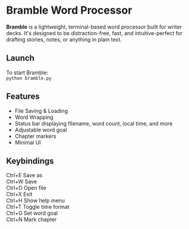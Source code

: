 # Bramble Word Processor

**Bramble** is a lightweight, terminal-based word processor built for writer decks. It's designed to be distraction-free, fast, and intuitive-perfect for drafting stories, notes, or anything in plain text.

## Launch
To start Bramble:  
```python bramble.py```

## Features
 - File Saving & Loading
 - Word Wrapping
 - Status bar displaying filename, word count, local time, and more
 - Adjustable word goal
 - Chapter markers
 - Minimal UI

## Keybindings
Ctrl+E     Save as  
Ctrl+W     Save  
Ctrl+O     Open file  
Ctrl+X     Exit  
Ctrl+H     Show help menu  
Ctrl+T     Toggle time format  
Ctrl+G     Set word goal  
Ctrl+N     Mark chapter  
